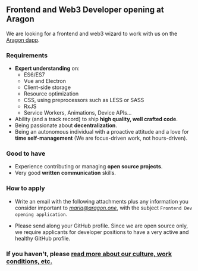## Frontend and Web3 Developer opening at Aragon

We are looking for a frontend and web3 wizard to work with us on the [Aragon dapp](https://github.com/aragon/aragon).

### Requirements

- **Expert understanding** on:
  - ES6/ES7
  - Vue and Electron
  - Client-side storage
  - Resource optimization
  - CSS, using preprocessors such as LESS or SASS
  - RxJS
  - Service Workers, Animations, Device APIs...
- Ability (and a track record) to ship **high quality, well crafted code**.
- Being passionate about **decentralization**.
- Being an autonomous individual with a proactive attitude and a love for **time self-management** (We are focus-driven work, not hours-driven).

### Good to have

- Experience contributing or managing **open source projects**.
- Very good **written communication** skills.

### How to apply

- Write an email with the following attachments plus any information you consider important to *maria@aragon.one*, with the subject `Frontend Dev opening application`.

- Please send along your GitHub profile. Since we are open source only, we require applicants for developer positions to have a very active and healthy GitHub profile.

### If you haven't, please [read more about our culture, work conditions, etc.](../index.md)
